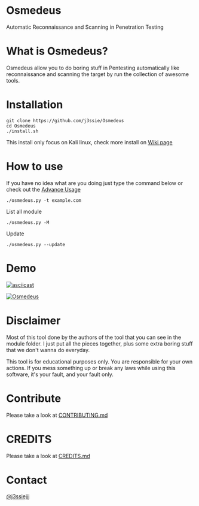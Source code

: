 Osmedeus
============
Automatic Reconnaissance and Scanning in Penetration Testing

# What is Osmedeus?
Osmedeus allow you to do boring stuff in Pentesting automatically like reconnaissance and scanning the target by run the collection of awesome tools.

# Installation
```
git clone https://github.com/j3ssie/Osmedeus
cd Osmedeus
./install.sh
```
This install only focus on Kali linux, check more install on [Wiki page](https://github.com/j3ssie/Osmedeus/wiki)


# How to use
If you have no idea what are you doing just type the command below or check out the [Advance Usage](https://github.com/j3ssie/Osmedeus/wiki/Advanced-Usage)
```
./osmedeus.py -t example.com
```

List all module 
```
./osmedeus.py -M
```

Update 
```
./osmedeus.py --update
```

# Demo
[![asciicast](https://asciinema.org/a/ZudWoY9mRbXaqmYqHwB6Ky6lm.svg)](https://asciinema.org/a/ZudWoY9mRbXaqmYqHwB6Ky6lm)

[![Osmedeus](https://img.youtube.com/vi/SnGPedyJvig/0.jpg)](https://www.youtube.com/watch?v=SnGPedyJvig)

# Disclaimer
Most of this tool done by the authors of the tool that you can see in the module folder.
I just put all the pieces together, plus some extra boring stuff that we don't wanna do everyday.

This tool is for educational purposes only. You are responsible for your own actions. If you mess something up or break any laws while using this software, it's your fault, and your fault only.

# Contribute
Please take a look at [CONTRIBUTING.md](https://github.com/j3ssie/Osmedeus/CONTRIBUTING.md)

# CREDITS
Please take a look at [CREDITS.md](https://github.com/j3ssie/Osmedeus/CREDITS.md)

# Contact
[@j3ssiejjj](https://twitter.com/j3ssiejjj)
